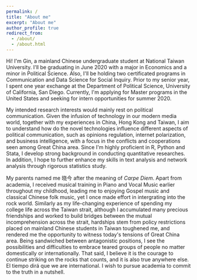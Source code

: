 ```yaml
---
permalink: /
title: "About me"
excerpt: "About me"
author_profile: true
redirect_from: 
  - /about/
  - /about.html
---
```


Hi! I'm Gin, a mainland Chinese undergraduate student at National Taiwan University. I'll be graduating in June 2020 with a major in Economics and a minor in Political Science. Also, I'll be holding two certificated programs in Communication and Data Science for Social Inquiry. Prior to my senior year, I spent one year exchange at the Department of Political Science, University of California, San Diego. Currently, I'm applying for Master programs in the United States and seeking for intern opportunities for summer 2020.

My intended research interests would mainly rest on political communication. Given the infusion of technology in our modern media world, together with my experiences in China, Hong Kong and Taiwan, I aim to understand how do the novel technologies influence different aspects of political communication, such as opinions regulation, internet polarization, and business intelligence, with a focus in the conflicts and cooperations seen among Great China area. Since I'm highly proficient in R, Python and Stata, I develop strong background in conducting quantitative researches. In addition, I hope to further enhance my skills in text analysis and network analysis through rigorous statistics study.

My parents named me 晓今 after the meaning of _Carpe Diem_. Apart from academia, I received musical training in Piano and Vocal Music earlier throughout my childhood, leading me to enjoying Gospel music and classical Chinese folk music, yet I once made effort in intergrating into the rock world. Similarly as my life-changing experience of spending my college life across the Taiwan strait, although I accumulated many precious friendships and worked to build bridges between the mutual incomprehension across the strait, hardships stem from policy restrictions placed on mainland Chinese students in Taiwan toughened me, and rendered me the opportunity to witness today's tensions of Great China area. Being sandwiched between antagonistic positions, I see the possibilities and difficulties to embrace teared groups of people no matter domestically or internationally. That said, I believe it is the courage to continue striking on the rocks that counts, and it is also true anywhere else. El tiempo dirá que we are international. I wish to pursue academia to commit to the truth in a nutshell.
  
